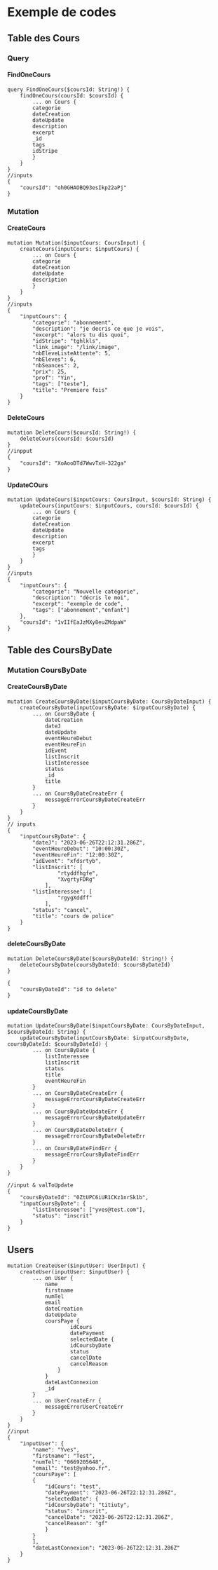 # Exemple de codes

## Table des Cours

### Query

#### FindOneCours

    query FindOneCours($coursId: String!) {
        findOneCours(coursId: $coursId) {
            ... on Cours {
            categorie
            dateCreation
            dateUpdate
            description
            excerpt
            _id
            tags
            idStripe
            }
        }
    }
    //inputs
    {
        "coursId": "oh0GHAOBQ93esIkp22aPj"
    }

### Mutation

#### CreateCours

    mutation Mutation($inputCours: CoursInput) {
        createCours(inputCours: $inputCours) {
            ... on Cours {
            categorie
            dateCreation
            dateUpdate
            description
            }
        }
    }
    //inputs
    {
        "inputCours": {
            "categorie": "abonnement",
            "description": "je decris ce que je vois",
            "excerpt": "alors tu dis quoi",
            "idStripe": "tghlkls",
            "link_image": "/link/image",
            "nbEleveListeAttente": 5,
            "nbEleves": 6,
            "nbSeances": 2,
            "prix": 25,
            "prof": "Yin",
            "tags": ["teste"],
            "title": "Premiere fois"
        }
    }

#### DeleteCours

    mutation DeleteCours($coursId: String!) {
        deleteCours(coursId: $coursId)
    }
    //inpput
    {
        "coursId": "XoAooDTd7WwvTxH-322ga"
    }

#### UpdateCOurs

    mutation UpdateCours($inputCours: CoursInput, $coursId: String) {
        updateCours(inputCours: $inputCours, coursId: $coursId) {
            ... on Cours {
            categorie
            dateCreation
            dateUpdate
            description
            excerpt
            tags
            }
        }
    }
    //inputs
    {
        "inputCours": {
            "categorie": "Nouvelle catégorie",
            "description": "décris le moi",
            "excerpt": "exemple de code",
            "tags": ["abonnement","enfant"]
        },
        "coursId": "1vIIfEaJzMXy8euZMdpaW"
    }

## Table des CoursByDate

### Mutation CoursByDate

#### CreateCoursByDate

    mutation CreateCoursByDate($inputCoursByDate: CoursByDateInput) {
        createCoursByDate(inputCoursByDate: $inputCoursByDate) {
            ... on CoursByDate {
                dateCreation
                dateJ
                dateUpdate
                eventHeureDebut
                eventHeureFin
                idEvent
                listInscrit
                listInteressee
                status
                _id
                title
            }
            ... on CoursByDateCreateErr {
                messageErrorCoursByDateCreateErr
            }
        }
    }
    // inputs
    {
        "inputCoursByDate": {
            "dateJ": "2023-06-26T22:12:31.286Z",
            "eventHeureDebut": "10:00:30Z",
            "eventHeureFin": "12:00:30Z",
            "idEvent": "xfdsrtyb",
            "listInscrit": [
                    "rtyddfhgfe",
                    "XvgrtyFDRg"
                ],
            "listInteressee": [
                    "rgygXddff"
                ],
            "status": "cancel",
            "title": "cours de police"
        }
    }

#### deleteCoursByDate

    mutation DeleteCoursByDate($coursByDateId: String!) {
        deleteCoursByDate(coursByDateId: $coursByDateId)
    }

    {
        "coursByDateId": "id to delete"
    }

#### updateCoursByDate

    mutation UpdateCoursByDate($inputCoursByDate: CoursByDateInput, $coursByDateId: String) {
        updateCoursByDate(inputCoursByDate: $inputCoursByDate, coursByDateId: $coursByDateId) {
            ... on CoursByDate {
                listInteressee
                listInscrit
                status
                title
                eventHeureFin
            }
            ... on CoursByDateCreateErr {
                messageErrorCoursByDateCreateErr
            }
            ... on CoursByDateUpdateErr {
                messageErrorCoursByDateUpdateErr
            }
            ... on CoursByDateDeleteErr {
                messageErrorCoursByDateDeleteErr
            }
            ... on CoursByDateFindErr {
                messageErrorCoursByDateFindErr
            }
        }
    }

    //input & valToUpdate
    {
        "coursByDateId": "0ZtUPC6iUR1CKz1nrSk1b",
        "inputCoursByDate": {
            "listInteressee": ["yves@test.com"],
            "status": "inscrit"
        }
    }

## Users

    mutation CreateUser($inputUser: UserInput) {
        createUser(inputUser: $inputUser) {
            ... on User {
                name
                firstname
                numTel
                email
                dateCreation
                dateUpdate
                coursPaye {
                        idCours
                        datePayment
                        selectedDate {
                        idCoursbyDate
                        status
                        cancelDate
                        cancelReason
                    }
                }
                dateLastConnexion
                _id
            }
            ... on UserCreateErr {
                messageErrorUserCreateErr
            }
        }
    }
    //input
    {
        "inputUser": {
            "name": "Yves",
            "firstname": "Test",
            "numTel": "0669205648",
            "email": "test@yahoo.fr",
            "coursPaye": [
            {
                "idCours": "test",
                "datePayment": "2023-06-26T22:12:31.286Z",
                "selectedDate": {
                "idCoursbyDate": "titiuty",
                "status": "inscrit",
                "cancelDate": "2023-06-26T22:12:31.286Z",
                "cancelReason": "gf"
                }
            }
            ],
            "dateLastConnexion": "2023-06-26T22:12:31.286Z"
        }
    }